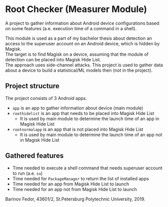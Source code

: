 # Root Checker (Measurer Module)
A project to gather information about Android device configurations based on some features (a.e. execution time of a command in a shell).

This module is used as a part of my bachelor thesis about detection an access to the superuser account on an Android device, which is hidden by Magisk.  
The target is to find Magisk on a device, assuming that the module of detection can be placed into Magisk Hide List.  
The approach uses side-channel attacks. This project is used to gather data about a device to build a statistical/ML models then (not in the project). 

## Project structure
The project consists of 3 Android apps.
* `app` is an app to gather information about device (main module)
* `roothidelist` is an app that needs to be placed into Magisk Hide List
  * It is used by main module to determine the launch time of an app in Magisk Hide List
* `rootnormalapp` is an app that is not placed into Magisk Hide List
  * It is used by main module to determine the launch time of an app not in Magisk Hide List

## Gathered features
* Time needed to execute a shell command that needs superuser account to run (a.e. `su`)
* Time needed for `PackageManager` to return the list of installed apps
* Time needed for an app from Magisk Hide List to launch
* Time needed for an app not from Magisk Hide List to launch

Barinov Fedor, 43601/2, St.Petersburg Polytechnic University, 2019.
